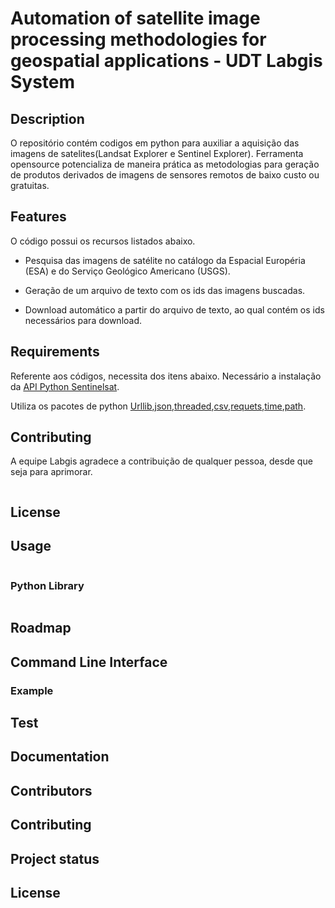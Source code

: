 # Automation of satellite image processing methodologies for geospatial applications - UDT Labgis System

  
## Description
O repositório contém codigos em python para  auxiliar a aquisição das imagens de satelites(Landsat Explorer e Sentinel Explorer).
Ferramenta opensource potencializa de maneira prática as metodologias para geração de produtos derivados de imagens de sensores remotos de baixo custo ou gratuitas.
## Features

O código possui os recursos listados abaixo.

* Pesquisa das imagens de satélite no catálogo da Espacial Européria (ESA) e do Serviço Geológico Americano (USGS).

* Geração de um arquivo de texto com os ids das imagens buscadas.

* Download automático a partir do arquivo de texto, ao qual contém os ids necessários para download.




## Requirements

Referente aos códigos, necessita dos itens abaixo. 
Necessário a  instalação da [API Python Sentinelsat](https://pypi.org/project/sentinelsat/).

Utiliza os pacotes de python  [Urllib](https://pypi.org/project/urllib3/),[json](https://pypi.org/project/jsonlib/),[threaded](https://pypi.org/project/threaded/),[csv](https://pypi.org/project/csvfile/),[requets](https://pypi.org/project/requests/),[time](https://pypi.org/project/times/),[path](https://pypi.org/project/times/).


## Contributing
A equipe Labgis agradece a contribuição de qualquer pessoa, desde que seja para aprimorar.
```

```

## License

## Usage

```

```
### Python Library

```

````
## Roadmap








## Command Line Interface



### Example



## Test


## Documentation




## Contributors


## Contributing



## Project status

## License
